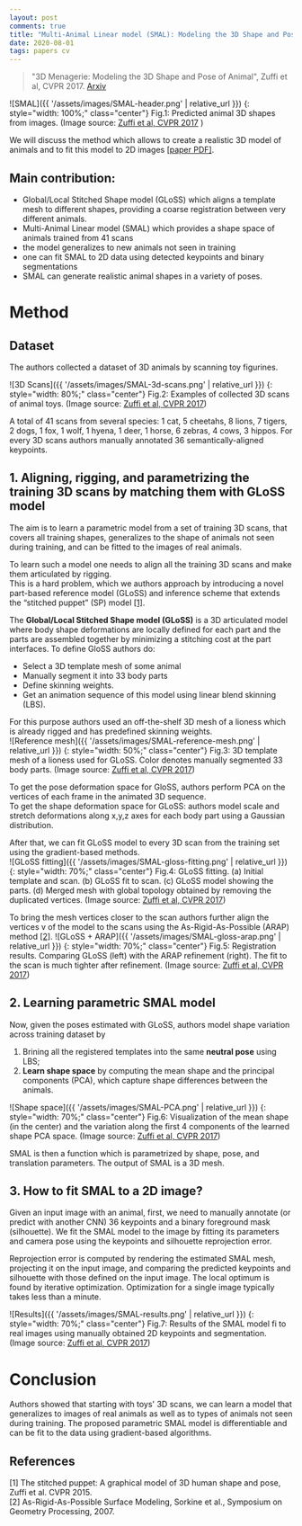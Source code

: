 ```yaml
---
layout: post
comments: true
title: "Multi-Animal Linear model (SMAL): Modeling the 3D Shape and Pose of Animals"
date: 2020-08-01
tags: papers cv
---
```



> "3D Menagerie: Modeling the 3D Shape and Pose of Animal", Zuffi et al, CVPR 2017.
> [Arxiv](https://arxiv.org/abs/1611.07700)

<!--more-->
![SMAL]({{ '/assets/images/SMAL-header.png' | relative_url }}) {: style="width: 100%;" class="center"} Fig.1: Predicted animal 3D shapes from images. (Image source: [Zuffi et al, CVPR 2017](https://arxiv.org/abs/1611.07700) )

We will discuss the method which allows to create a realistic 3D model of animals and to fit this model to 2D images [[paper PDF]](https://arxiv.org/abs/1611.07700). 

## Main contribution:
- Global/Local Stitched Shape model (GLoSS) which aligns a template mesh to different shapes, providing a coarse registration between very different animals.
- Multi-Animal Linear model (SMAL) which provides a shape space of animals trained from 41 scans
- the model generalizes to new animals not seen in training
- one can fit SMAL to 2D data using detected keypoints and binary segmentations
- SMAL can generate realistic animal shapes in a variety of poses.

#  Method
## Dataset
The authors collected a dataset of 3D animals by scanning toy figurines.

![3D Scans]({{ '/assets/images/SMAL-3d-scans.png' | relative_url }}) {: style="width: 80%;" class="center"} Fig.2: Examples of collected 3D scans of animal toys. (Image source: [Zuffi et al, CVPR 2017](https://arxiv.org/abs/1611.07700))


A total of 41 scans from several species: 
1 cat, 5 cheetahs, 8 lions, 7 tigers, 2 dogs, 1 fox, 1 wolf, 1 hyena, 1 deer, 1 horse, 6 zebras, 4 cows, 3 hippos.
For every 3D scans authors manually annotated 36 semantically-aligned keypoints.

## 1. Aligning, rigging, and parametrizing the training 3D scans by matching them with GLoSS model
The aim is to learn a parametric model from a set of training 3D scans, that covers all training shapes, generalizes to the shape of animals not seen during training, and can be fitted to the images of real animals.

To learn such a model one needs to align all the training 3D scans and make them articulated by rigging.   
This is a hard problem, which we authors approach by introducing a novel part-based reference model (GLoSS) and inference scheme that extends the “stitched puppet” (SP) model [[1]](#1).

The **Global/Local Stitched Shape model (GLoSS)** is a 3D articulated model where body shape deformations are locally defined for each part and the parts are assembled together by minimizing a stitching cost at the part interfaces.
To define GloSS authors do:
- Select a 3D template mesh of some animal 
- Manually segment it into 33 body parts
- Define skinning weights.
- Get an animation sequence of this model using linear blend skinning (LBS).

For this purpose authors used an off-the-shelf 3D mesh of a lioness which is already rigged and has predefined skinning weights.   
![Reference mesh]({{ '/assets/images/SMAL-reference-mesh.png' | relative_url }}) {: style="width: 50%;" class="center"} Fig.3: 3D template mesh of a lioness used for GLoSS. Color denotes manually segmented 33 body parts. (Image source: [Zuffi et al, CVPR 2017](https://arxiv.org/abs/1611.07700))

To get the pose deformation space for GloSS, authors perform PCA on the vertices of each frame in the animated 3D sequence.  
To get the shape deformation space for GLoSS: authors model scale and stretch deformations along x,y,z axes for each body part using a Gaussian distribution.  

After that, we can fit GLoSS model to every 3D scan from the training set using the gradient-based methods.  
![GLoSS fitting]({{ '/assets/images/SMAL-gloss-fitting.png' | relative_url }}) {: style="width: 70%;" class="center"} Fig.4: GLoSS fitting. (a) Initial template and scan. (b)
GLoSS fit to scan. (c) GLoSS model showing the parts. (d) Merged mesh with global topology obtained by removing 
the duplicated vertices. (Image source: [Zuffi et al, CVPR 2017](https://arxiv.org/abs/1611.07700))

To bring the mesh vertices closer to the scan authors further align the vertices v of the model to the scans using the As-Rigid-As-Possible (ARAP) method [[2]](#2).
![GLoSS + ARAP]({{ '/assets/images/SMAL-gloss-arap.png' | relative_url }}) {: style="width: 70%;" class="center"} Fig.5: Registration results. Comparing GLoSS (left)
with the ARAP refinement (right). The fit to the scan is much tighter after refinement. (Image source: [Zuffi et al, CVPR 2017](https://arxiv.org/abs/1611.07700))


## 2. Learning parametric SMAL model
Now, given the poses estimated with GLoSS, authors model shape variation across training dataset by   
1. Brining all the registered templates into the same **neutral pose** using LBS;
2. **Learn shape space** by computing the mean shape and the principal components (PCA), which capture shape differences between the animals.

![Shape space]({{ '/assets/images/SMAL-PCA.png' | relative_url }}) {: style="width: 70%;" class="center"} Fig.6: Visualization of the mean shape (in the center) and the 
variation along the first 4 components of the learned shape PCA space. (Image source: [Zuffi et al, CVPR 2017](https://arxiv.org/abs/1611.07700))
 
SMAL is then a function which is parametrized by shape, pose, and translation parameters. The output of SMAL is a 3D mesh.

## 3. How to fit SMAL to a 2D image? 
Given an input image with an animal, first, we need to manually annotate (or predict with another CNN) 36 keypoints and a binary foreground mask (silhouette).
We fit the SMAL model to the image by fitting its parameters and camera pose using the keypoints and silhouette reprojection error.

Reprojection error is computed by rendering the estimated SMAL mesh, projecting it on the input image, and comparing the predicted keypoints and silhouette with those defined on the input image.
The local optimum is found by iterative optimization. Optimization for a single image typically takes less than a minute.

![Results]({{ '/assets/images/SMAL-results.png' | relative_url }}) {: style="width: 70%;" class="center"} Fig.7: Results of the SMAL model fi to real images using manually obtained
2D keypoints and segmentation. (Image source: [Zuffi et al, CVPR 2017](https://arxiv.org/abs/1611.07700))
 

# Conclusion
Authors showed that starting with toys' 3D scans, we can learn a model that generalizes to images of real animals as well as to types of animals not seen during training.
The proposed parametric SMAL model is differentiable and can be fit to the data using gradient-based algorithms.


## References

<a name="1"></a>[1] The stitched puppet: A graphical model of 3D human shape and pose, Zuffi et al. CVPR 2015.  
<a name="2"></a>[2] As-Rigid-As-Possible Surface Modeling, Sorkine et al., Symposium on Geometry Processing, 2007.
